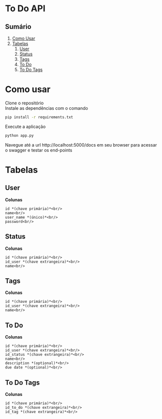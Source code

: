 To Do API
=========
Sumário
-------
1. [Como Usar](#how-to)
2. [Tabelas](#tables)
    1. [User](#user)
    2. [Status](#status)
    3. [Tags](#tags)
    4. [To Do](#to-do)
    5. [To Do Tags](#to-do-tags)

# Como usar <a name="how-to"></a>

Clone o repositório<br/>
Instale as dependências com o comando <br/>
```bash
pip install -r requirements.txt
```
Execute a aplicação
```bash
python app.py
```
Navegue até a url http://localhost:5000/docs em seu browser para acessar o swagger e testar os end-points

# Tabelas <a name="tables"></a>
## User <a name="user"></a>
**Colunas**<br/>

    id *(chave primária)*<br/>
    name<br/>
    user_name *(único)*<br/>
    password<br/>

## Status <a name="status"></a>
**Colunas**<br/>

    id *(chave primária)*<br/>
    id_user *(chave extrangeira)*<br/>
    name<br/>

## Tags <a name="tags"></a>
**Colunas**<br/>

    id *(chave primária)*<br/>
    id_user *(chave extrangeira)*<br/>
    name<br/>

## To Do <a name="to-do"></a>
**Colunas**<br/>

    id *(chave primária)*<br/>
    id_user *(chave extrangeira)*<br/>
    id_status *(chave extrangeira)*<br/>
    name<br/>
    description *(optional)*<br/>
    due date *(optional)*<br/>

## To Do Tags <a name="to-do-tags"></a>
**Colunas**<br/>

    id *(chave primária)*<br/>
    id_to_do *(chave extrangeira)*<br/>
    id_tag *(chave extrangeira)*<br/>